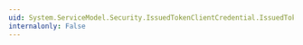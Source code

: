 ```yaml
---
uid: System.ServiceModel.Security.IssuedTokenClientCredential.IssuedTokenRenewalThresholdPercentage
internalonly: False
---
```

